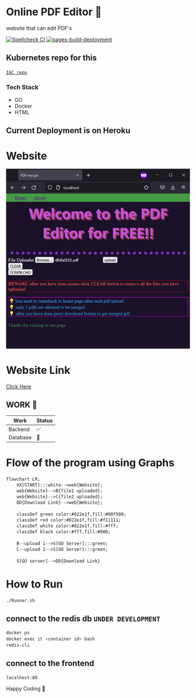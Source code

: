 # Online PDF Editor 🥳

website that can edit PDF's

[![Spellcheck CI](https://github.com/dipankardas011/PDF-Editor/actions/workflows/spellcheck.yml/badge.svg)](https://github.com/dipankardas011/PDF-Editor/actions/workflows/spellcheck.yml) [![pages-build-deployment](https://github.com/dipankardas011/PDF-Editor/actions/workflows/pages/pages-build-deployment/badge.svg)](https://github.com/dipankardas011/PDF-Editor/actions/workflows/pages/pages-build-deployment)

## Kubernetes repo for this
[`IAC repo`](https://github.com/dipankardas011/PDF-Editor-IAC)

### Tech Stack
* GO
* Docker
* HTML
<!--  redis DB -->


## Current Deployment is on Heroku

# Website
![](./coverpage.png)

# Website Link
[Click Here](https://pdf-editor-tool.herokuapp.com/)

## WORK 🚧
Work | Status
-|-
Backend | ✅
Database | 🚧


# Flow of the program using Graphs
```mermaid
flowchart LR;
    XX[START]:::white-->web{Website};
    web{Website}-->B{file1 uploaded};
    web{Website}-->C{file2 uploaded};
    DD{Download Link}-->web{Website};

    classDef green color:#022e1f,fill:#00f500;
    classDef red color:#022e1f,fill:#f11111;
    classDef white color:#022e1f,fill:#fff;
    classDef black color:#fff,fill:#000;

    B--upload 1-->S[GO Server]:::green;
    C--upload 2-->S[GO Server]:::green;

    S[GO server]-->DD{Download Link}

```

# How to Run

```bash
./Runner.sh
```

## connect to the redis db `UNDER DEVELOPMENT`

```bash
docker ps
docker exec it <container id> bash
redis-cli
```

## connect to the frontend

```url
localhost:80
```

Happy Coding 🥳

